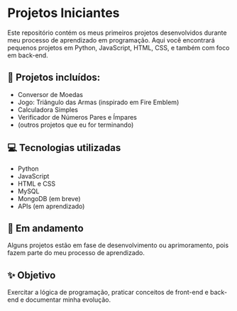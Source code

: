 # Projetos Iniciantes

Este repositório contém os meus primeiros projetos desenvolvidos durante meu processo de aprendizado em programação. 
Aqui você encontrará pequenos projetos em Python, JavaScript, HTML, CSS, e também com foco em back-end.

## 📁 Projetos incluídos:

- Conversor de Moedas
- Jogo: Triângulo das Armas (inspirado em Fire Emblem)
- Calculadora Simples
- Verificador de Números Pares e Ímpares
- (outros projetos que eu for terminando)

## 💻 Tecnologias utilizadas

- Python
- JavaScript
- HTML e CSS
- MySQL
- MongoDB (em breve)
- APIs (em aprendizado)

## 🚧 Em andamento

Alguns projetos estão em fase de desenvolvimento ou aprimoramento, pois fazem parte do meu processo de aprendizado.

## ✨ Objetivo

Exercitar a lógica de programação, praticar conceitos de front-end e back-end e documentar minha evolução.

